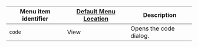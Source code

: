 | Menu item identifier | [Default Menu Location]({{site.baseurl}}/configure/editor-appearance/#examplethetinymcedefaultmenuitems) | Description            |
|----------------------|----------------------------------------------------------------------------------------------------------|------------------------|
| `code`               | View                                                                                                     | Opens the code dialog. |